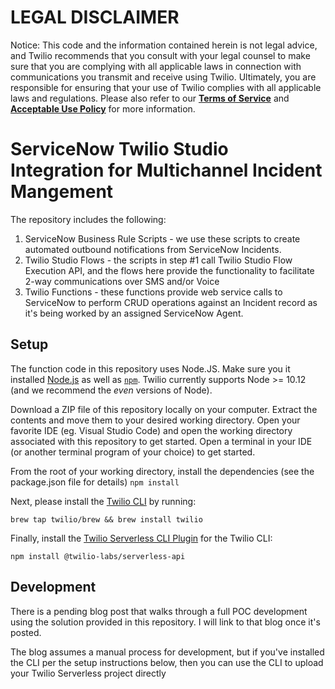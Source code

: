 # LEGAL DISCLAIMER

Notice: This code and the information contained herein is not legal advice, and Twilio recommends that you consult with your legal counsel to make sure that you are complying with all applicable laws in connection with communications you transmit and receive using Twilio. Ultimately, you are responsible for ensuring that your use of Twilio complies with all applicable laws and regulations. Please also refer to our [**Terms of Service**](https://www.twilio.com/legal/tos>) and [**Acceptable Use Policy**](https://www.twilio.com/legal/aup) for more information.

# ServiceNow Twilio Studio Integration for Multichannel Incident Mangement

The repository includes the following:

1. ServiceNow Business Rule Scripts - we use these scripts to create automated outbound notifications from ServiceNow Incidents.
2. Twilio Studio Flows - the scripts in step #1 call Twilio Studio Flow Execution API, and the flows here provide the functionality to facilitate 2-way communications over SMS and/or Voice
3. Twilio Functions - these functions provide web service calls to ServiceNow to perform CRUD operations against an Incident record as it's being worked by an assigned ServiceNow Agent.

## Setup

The function code in this repository uses Node.JS. Make sure you it installed [Node.js](https://nodejs.org) as well as [`npm`](https://npmjs.com). Twilio currently supports Node >= 10.12 (and we recommend the _even_ versions of Node).

Download a ZIP file of this repository locally on your computer. Extract the contents and move them to your desired working directory. Open your favorite IDE (eg. Visual Studio Code) and open the working directory associated with this repository to get started. Open a terminal in your IDE (or another terminal program of your choice) to get started.

From the root of your working directory, install the dependencies (see the package.json file for details)
```npm install```

Next, please install the [Twilio CLI](https://www.twilio.com/docs/twilio-cli/quickstart) by running:

```brew tap twilio/brew && brew install twilio```

Finally, install the [Twilio Serverless CLI Plugin](https://www.twilio.com/docs/labs/serverless-toolkit) for the Twilio CLI:

```npm install @twilio-labs/serverless-api```

## Development

There is a pending blog post that walks through a full POC development using the solution provided in this repository. I will link to that blog once it's posted. 

The blog assumes a manual process for development, but if you've installed the CLI per the setup instructions below, then you can use the CLI to upload your Twilio Serverless project directly

